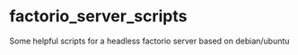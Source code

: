 # factorio_server_scripts
Some helpful scripts for a headless factorio server based on debian/ubuntu
